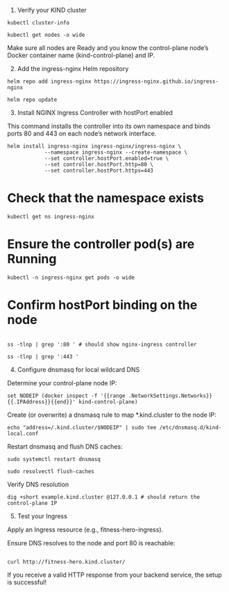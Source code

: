 1. Verify your KIND cluster

  
```
kubectl cluster-info

kubectl get nodes -o wide
```


  

Make sure all nodes are Ready and you know the control-plane node’s Docker container name (kind-control-plane) and IP.

  

2. Add the ingress-nginx Helm repository

  
```
helm repo add ingress-nginx https://ingress-nginx.github.io/ingress-nginx

helm repo update
```


  

3. Install NGINX Ingress Controller with hostPort enabled

  

This command installs the controller into its own namespace and binds ports 80 and 443 on each node’s network interface.

  
```
helm install ingress-nginx ingress-nginx/ingress-nginx \
			--namespace ingress-nginx --create-namespace \
			--set controller.hostPort.enabled=true \
			--set controller.hostPort.http=80 \
			--set controller.hostPort.https=443
```

# Check that the namespace exists

```
kubectl get ns ingress-nginx
```
  
# Ensure the controller pod(s) are Running

```
kubectl -n ingress-nginx get pods -o wide
```

  
# Confirm hostPort binding on the node

```

ss -tlnp | grep ':80 ' # should show nginx-ingress controller

ss -tlnp | grep ':443 '

```

  

4. Configure dnsmasq for local wildcard DNS

  

Determine your control-plane node IP:


```
set NODEIP (docker inspect -f '{{range .NetworkSettings.Networks}}{{.IPAddress}}{{end}}' kind-control-plane)
```

  
Create (or overwrite) a dnsmasq rule to map *.kind.cluster to the node IP:


```
echo "address=/.kind.cluster/$NODEIP" | sudo tee /etc/dnsmasq.d/kind-local.conf
```

  

Restart dnsmasq and flush DNS caches:


```
sudo systemctl restart dnsmasq

sudo resolvectl flush-caches
```

  
Verify DNS resolution  

```
dig +short example.kind.cluster @127.0.0.1 # should return the control-plane IP
```

  
5. Test your Ingress

  

Apply an Ingress resource (e.g., fitness-hero-ingress).

  

Ensure DNS resolves to the node and port 80 is reachable:

  
```

curl http://fitness-hero.kind.cluster/

```
  

If you receive a valid HTTP response from your backend service, the setup is successful!
